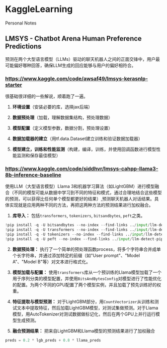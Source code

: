 # KaggleLearning
Personal Notes

## LMSYS - Chatbot Arena Human Preference Predictions
预测在两个大型语言模型（LLMs）驱动的聊天机器人之间的正面交锋中，用户最可能偏好哪种回答，确保LLM生成的回应能够与用户的偏好相符合。

###  https://www.kaggle.com/code/awsaf49/lmsys-kerasnlp-starter

很基础很详细的一些解说，顺着跑了一遍。

1. **环境设置**（安装必要的库，选择jax后端）

2. **数据预处理**（加载，理解数据集结构，预处理数据）

3. **模型配置**（定义模型参数，数据分割，预处理设置）

4. **数据加载器的建立**（用tf.data.Dataset建立训练和验证数据加载器）

5. **模型建立，训练和性能监测**（构建，编译，训练，并使用回调函数进行模型性能监测和保存最佳模型）


### https://www.kaggle.com/code/siddhvr/lmsys-cahpp-llama3-8b-inference-baseline

使用LLM（大型语言模型）Llama 3和机器学习算法（如LightGBM）进行模型融合（不同的模型可能从数据中学习到不同的特征和模式，通过合理地结合这些模型的预测，可以获得比任何单个模型都更好的结果）,预测聊天机器人对话结果。具体实现就是应用两种不同的方法，再把这两种方法的预测结果进行加权融合。

1. **库导入：** 包括`transformers`, `tokenizers`, `bitsandbytes`, `peft`之类。
```python
!pip install -q -U bitsandbytes --no-index --find-links ../input/llm-detect-pip/
!pip install -q -U transformers --no-index --find-links ../input/llm-detect-pip/
!pip install -q -U tokenizers --no-index --find-links ../input/llm-detect-pip/
!pip install -q -U peft --no-index --find-links ../input/llm-detect-pip/
```
2. **数据预处理：** 执行了一个简单的预处理函数process，将多个字符串合并成单个长字符串，并通过添加特定的前缀（如"User prompt"、"Model A"、"Model B"等）对文本进行格式化。


3. **模型加载与配置：** 使用`transformers`库从一个预训练的Llama模型加载了一个用于序列分类的模型配置，并使用`BitsAndBytesConfig`对模型进行了性能优化的配置。为两个不同的GPU配置了两个模型实例，并且加载了预先训练好的权重。

4. **特征提取与模型预测：** 对于LightGBM部分，用`CountVectorizer`从训练和测试文本中提取特征，然后加载LightGBM模型，对测试集做预测。对于Llama模型，用AutoTokenizer对测试数据做标记化，然后在两个GPU上并行运行模型生成预测。

5. **融合预测结果：** 把来自LightGBM和Llama模型的预测结果进行了加权融合
```python
preds = 0.2 * lgb_preds + 0.8 * llama_preds
```
